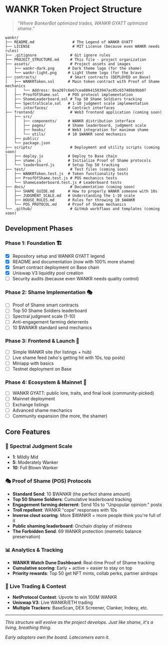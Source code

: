 # WANKR Token Project Structure

> *"Where BankerBot optimized trades, WANKR GYATT optimized shame."*

```
wankr/
├── README.md                 # The Legend of WANKR GYATT
├── LICENSE                   # MIT License (because even WANKR needs rules)
├── .gitignore               # Git ignore rules
├── PROJECT_STRUCTURE.md     # This file - project organization
├── assets/                  # Project assets and images
│   ├── wankr-dark.png      # Dark theme logo (for the shame)
│   └── wankr-light.png     # Light theme logo (for the brave)
├── contracts/               # Smart contracts (DEPLOYED on Base)
│   ├── WANKRToken.sol      # Main token contract with Proof of Shame mechanics
│   │   └── Address: 0xa207c6e67cea08641503947ac05c65748bb9bb07
│   ├── ProofOfShame.sol    # POS protocol implementation
│   ├── ShameLeaderboard.sol # Top 50 Shame Soldiers tracking
│   ├── SpectralScale.sol   # 1-10 judgment scale implementation
│   └── interfaces/         # Contract interfaces
├── frontend/                # Web3 frontend application (coming soon)
│   ├── src/
│   │   ├── components/     # WANKR distribution interface
│   │   ├── pages/          # Shame leaderboard, judgment scale
│   │   ├── hooks/          # Web3 integration for maximum shame
│   │   └── utils/          # 10 $WANKR send mechanics
│   ├── public/
│   └── package.json
├── scripts/                 # Deployment and utility scripts (coming soon)
│   ├── deploy.js           # Deploy to Base chain
│   ├── shame.js            # Initialize Proof of Shame protocols
│   └── leaderboard.js      # Setup Top 50 tracking
├── test/                    # Test files (coming soon)
│   ├── WANKRToken.test.js  # Token functionality tests
│   ├── ProofOfShame.test.js # POS mechanics tests
│   └── ShameLeaderboard.test.js # Leaderboard tests
├── docs/                    # Documentation (coming soon)
│   ├── SHAME_GUIDE.md      # How to properly WANKR someone with 10s
│   ├── JUDGMENT_SCALE.md   # Understanding the 1-10 scale
│   ├── HOUSE_RULES.md      # Rules for throwing 10 $WANKR
│   └── POS_PROTOCOL.md     # Proof of Shame mechanics
└── .github/                 # GitHub workflows and templates (coming soon)
```

## Development Phases

### Phase 1: Foundation 🏗️
- [x] Repository setup and WANKR GYATT legend
- [x] README and documentation (now with 100% more shame)
- [x] Smart contract deployment on Base chain
- [x] Uniswap V3 liquidity pool creation
- [ ] Security audits (because even WANKR needs quality control)

### Phase 2: Shame Implementation 🎭
- [ ] Proof of Shame smart contracts
- [ ] Top 50 Shame Soldiers leaderboard
- [ ] Spectral judgment scale (1-10)
- [ ] Anti-engagement farming deterrents
- [ ] 10 $WANKR standard send mechanics

### Phase 3: Frontend & Launch 🚀
- [ ] Simple WANKR site (for listings + hub)
- [ ] Live shame feed (who's getting hit with 10s, top posts)
- [ ] Miniapp with basics
- [ ] Testnet deployment on Base

### Phase 4: Ecosystem & Mainnet 🌱
- [ ] WANKR GYATT: public lore, traits, and final look (community-picked)
- [ ] Mainnet deployment
- [ ] Exchange listings
- [ ] Advanced shame mechanics
- [ ] Community expansion (the more, the shamer)

## Core Features

### 🧮 Spectral Judgment Scale
- **1**: Mildly Mid
- **5**: Moderately Wanker
- **10**: Full Blown Wanker

### 🎭 Proof of Shame (POS) Protocols
- **Standard Send**: 10 $WANKR (the perfect shame amount)
- **Top 50 Shame Soldiers**: Cumulative leaderboard tracking
- **Engagement farming deterrent**: Send 10s to "Unpopular opinion:" posts
- **Troll repellent**: WANKR "cope" responses with 10s
- **Inverse clout scoring**: More $WANKR = more people think you're full of it
- **Public shaming leaderboard**: Onchain display of midness
- **The Forbidden Send**: 69 WANKR protection (memetic balance preservation)

### 📊 Analytics & Tracking
- **WANKR Watch Dune Dashboard**: Real-time Proof of Shame tracking
- **Cumulative scoring**: Early + active = easier to stay on top
- **Priority rewards**: Top 50 get NFT mints, collab perks, partner airdrops

### 🚀 Live Trading & Contest
- **NetProtocol Contest**: Upvote to win 100M WANKR
- **Uniswap V3**: Live WANKR/ETH trading
- **Multiple Trackers**: BaseScan, DEX Screener, Clanker, Indexy, etc.

---

*This structure will evolve as the project develops. Just like shame, it's a living, breathing thing.*

*Early adopters own the board. Latecomers earn it.*
